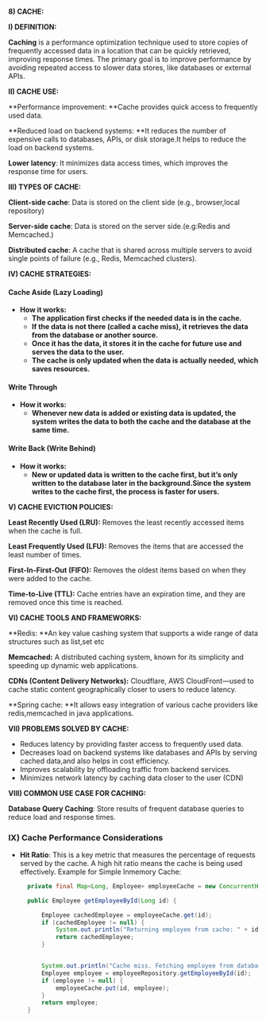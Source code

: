 **8) CACHE:**

**I) DEFINITION:**

**Caching** is a performance optimization technique used to store copies of frequently accessed data in a location that can be quickly retrieved, improving response times. The primary goal is to improve performance by avoiding repeated access to slower data stores, like databases or external APIs.

**II) CACHE USE:**

**Performance improvement: **Cache provides quick access to frequently used data.

**Reduced load on backend systems: **It reduces the number of expensive calls to databases, APIs, or disk storage.It helps to reduce the load on backend systems.

**Lower latency**: It minimizes data access times, which improves the response time for users.

**III) TYPES OF CACHE:**

**Client-side cache**:  Data is stored on the client side (e.g., browser,local repository)

**Server-side cache**: Data is stored on the server side.(e.g:Redis and Memcached.)

**Distributed cache**: A cache that is shared across multiple servers to avoid single points of failure (e.g., Redis, Memcached clusters).

**IV) CACHE STRATEGIES:**


#### **Cache Aside (Lazy Loading)**



* **How it works:**
    * **The application first checks if the needed data is in the cache.**
    * **If the data is not there (called a cache miss), it retrieves the data from the database or another source.**
    * **Once it has the data, it stores it in the cache for future use and serves the data to the user.**
    * **The cache is only updated when the data is actually needed, which saves resources.**


#### **Write Through**



* **How it works:**
    * **Whenever new data is added or existing data is updated, the system writes the data to both the cache and the database at the same time.**


#### **Write Back (Write Behind)**



* **How it works:**
    * **New or updated data is written to the cache first, but it’s only written to the database later in the background.Since the system writes to the cache first, the process is faster for users.**

**V) CACHE EVICTION POLICIES:**

**Least Recently Used (LRU):** Removes the least recently accessed items when the cache is full.

**Least Frequently Used (LFU):** Removes the items that are accessed the least number of times.

**First-In-First-Out (FIFO):** Removes the oldest items based on when they were added to the cache.

**Time-to-Live (TTL):** Cache entries have an expiration time, and they are removed once this time is reached.

**VI) CACHE TOOLS AND FRAMEWORKS:**

**Redis: **An key value cashing system that supports a wide range of data structures such as list,set etc

**Memcached:** A distributed caching system, known for its simplicity and speeding up dynamic web applications.

**CDNs (Content Delivery Networks):** Cloudflare, AWS CloudFront—used to cache static content geographically closer to users to reduce latency.

**Spring cache: **It allows easy integration of various cache providers like redis,memcached in java applications.

**VII) PROBLEMS SOLVED BY CACHE:**



* Reduces latency by providing faster access to frequently used data.
* Decreases load on backend systems like databases and APIs by serving cached data,and also helps in cost efficiency.
* Improves scalability by offloading traffic from backend services.
* Minimizes network latency by caching data closer to the user (CDN)

**VIII) COMMON USE CASE FOR CACHING:**

**Database Query Caching**: Store results of frequent database queries to reduce load and response times.


### **IX) Cache Performance Considerations**



* **Hit Ratio**: This is a key metric that measures the percentage of requests served by the cache. A high hit ratio means the cache is being used effectively.
Example for Simple Inmemory Cache:
  ```java
    private final Map<Long, Employee> employeeCache = new ConcurrentHashMap<>();

    public Employee getEmployeeById(Long id) {

        Employee cachedEmployee = employeeCache.get(id);
        if (cachedEmployee != null) {
            System.out.println("Returning employee from cache: " + id);
            return cachedEmployee;
        }


        System.out.println("Cache miss. Fetching employee from database for ID: " + id);
        Employee employee = employeeRepository.getEmployeeById(id);
        if (employee != null) {
            employeeCache.put(id, employee);
        }
        return employee;
    }
